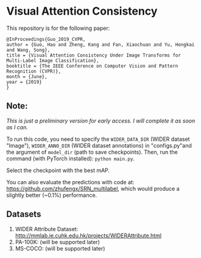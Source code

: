 # Visual Attention Consistency
This repository is for the following paper:
```
@InProceedings{Guo_2019_CVPR,
author = {Guo, Hao and Zheng, Kang and Fan, Xiaochuan and Yu, Hongkai and Wang, Song},
title = {Visual Attention Consistency Under Image Transforms for Multi-Label Image Classification},
booktitle = {The IEEE Conference on Computer Vision and Pattern Recognition (CVPR)},
month = {June},
year = {2019}
}
```


## Note:
*This is just a preliminary version for early access. I will complete it as soon as I can.*

To run this code, you need to specify the `WIDER_DATA_DIR` (WIDER dataset "Image"), `WIDER_ANNO_DIR` (WIDER dataset annotations) in "configs.py"and the argument of `model_dir` (path to save checkpoints). Then, run the command (with PyTorch installed):
`python main.py`.

Select the checkpoint with the best mAP.

You can also evaluate the predictions with code at: https://github.com/zhufengx/SRN_multilabel, which would produce a slightly better (~0.1\%) performance.

## Datasets

1. WIDER Attribute Dataset: http://mmlab.ie.cuhk.edu.hk/projects/WIDERAttribute.html
2. PA-100K: (will be supported later)
3. MS-COCO: (will be supported later)

